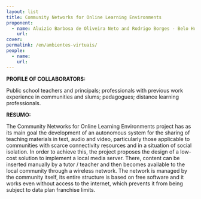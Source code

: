 ```yaml
---
layout: list
title: Community Networks for Online Learning Environments
proponent:
  - name: Aluizio Barbosa de Oliveira Neto and Rodrigo Borges - Belo Horizonte, MG
    url: 
cover: 
permalink: /en/ambientes-virtuais/
people:
  - name: 
    url: 
---
```


**PROFILE OF COLLABORATORS:**
  
Public school teachers and principals; professionals with previous work experience in communities and slums; pedagogues; distance learning professionals.

**RESUMO:**
  
The Community Networks for Online Learning Environments project has as its main goal the development of an autonomous system for the sharing of teaching materials in text, audio and video, particularly those applicable to communities with scarce connectivity resources and in a situation of social isolation. In order to achieve this, the project proposes the design of a low-cost solution to implement a local media server. There, content can be inserted manually by a tutor / teacher and then becomes available to the local community through a wireless network. The network is managed by the community itself, its entire structure is based on free software and it works even without access to the internet, which prevents it from being subject to data plan franchise limits.